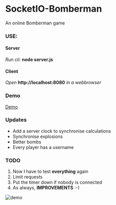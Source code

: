 # SocketIO-Bomberman
An online Bomberman game

### USE: ###
#### Server ####
_Run cli:_ **node server.js**

#### Client ####
_Open_ **http://localhost:8080** _in a webbrowser_

### Demo ###
[Demo](http://biren.eu:8080 "Demo")

### Updates ###
 + Add a server clock to synchronise calculations
 + Synchronise explosions
 + Better bombs
 + Every player has a username

### TODO ###
1. Now I have to test **everything** again
2. Limit requests
3. Put the timer down if nobody is connected
4. As always, **IMPROVEMENTS** :-)

![demo](https://cloud.githubusercontent.com/assets/11445459/22523219/d5e60a04-e8be-11e6-8d3d-1514a69f7778.png)
